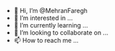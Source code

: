 - 👋 Hi, I’m @MehranFaregh
- 👀 I’m interested in ...
- 🌱 I’m currently learning ...
- 💞️ I’m looking to collaborate on ...
- 📫 How to reach me ...

<!---
MehranFaregh/MehranFaregh is a ✨ special ✨ repository because its `README.md` (this file) appears on your GitHub profile.
You can click the Preview link to take a look at your changes.
--->
